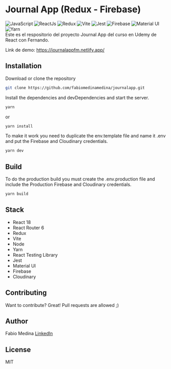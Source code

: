 # Journal App (Redux - Firebase)
<div>
  <img alt="JavaScript" src="https://img.shields.io/badge/JavaScript-323330?style=for-the-badge&logo=javascript&logoColor=F7DF1E" />
  <img alt="ReactJs" src="https://img.shields.io/badge/ReactJs-45b8d8?style=for-the-badge&logo=react&logoColor=white" />
  <img alt="Redux" src="https://img.shields.io/badge/Redux-593D88?style=for-the-badge&logo=redux&logoColor=white" />
  <img alt="Vite" src="https://img.shields.io/badge/Vite-B73BFE?style=for-the-badge&logo=vite&logoColor=FFD62E" />
  <img alt="Jest" src="https://img.shields.io/badge/Jest-C21325?style=for-the-badge&logo=jest&logoColor=white" />
  <img alt="Firebase" src="https://img.shields.io/badge/firebase-ffca28?style=for-the-badge&logo=firebase&logoColor=black" />
  <img alt="Material UI" src="https://img.shields.io/badge/-MUI-165fcc?style=for-the-badge&logo=MUI&logoColor=white" />
  <img alt="Yarn" src="https://img.shields.io/badge/Yarn-2C8EBB?style=for-the-badge&logo=yarn&logoColor=white" />
</div>
Este es el respositorio del proyecto Journal App del curso en Udemy de React con Fernando.

Link de demo: https://journalappfm.netlify.app/

## Installation

Download or clone the repository
```sh
git clone https://github.com/fabiomedinamedina/journalapp.git
```

Install the dependencies and devDependencies and start the server.
```sh
yarn
```
or
```sh
yarn install
```

To make it work you need to duplicate the env.template file and name it .env and put the Firebase and Cloudinary credentials.
```sh
yarn dev
```

## Build
To do the production build you must create the .env.production file and include the Production Firebase and Cloudinary credentials.
```sh
yarn build
```

## Stack
- React 18
- React Router 6
- Redux
- Vite
- Node
- Yarn
- React Testing Library
- Jest
- Material UI
- Firebase
- Cloudinary

## Contributing
Want to contribute? Great! Pull requests are allowed ;)
## Author
Fabio Medina [LinkedIn][linkedin]

## License

MIT

[linkedin]: <https://www.linkedin.com/in/fabio-medina-medina/>